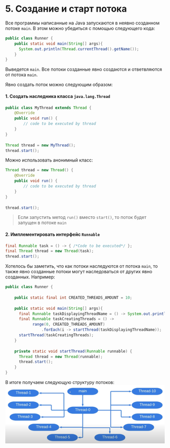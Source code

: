 # 5. Создание и старт потока

Все программы написанные на Java запускаются в неявно созданном потоке
`main`. В этом можно убедиться с помощью следующего кода:

```java
public class Runner {
    public static void main(String[] args){
      System.out.println(Thread.currentThread().getName());
    }
}
```

Выведется `main`. Все потоки созданные явно создаются и ответвляются 
от потока `main`.

Явно создать поток можно следующим образом:
#### 1. Создать наследника класса `java.lang.Thread`
```java
public class MyThread extends Thread {
    @Override
    public void run() {
        // code to be executed by thread
    }
}

Thread thread = new MyThread();
thread.start();
```

Можно использовать анонимный класс:
```java
Thread thread = new Thread() {
    @Override
    public void run() {
        // code to be executed by thread
    }
}

thread.start();
```

> Если запустить метод `run()` вместо `start()`, то поток будет
> запущен в потоке `main`

#### 2. Имплементировать интерфейс `Runnable`
```java
final Runnable task = () -> { /*Code to be executed*/ };
final Thread thread = new Thread(task);
thread.start();
```

Хотелось бы заметить, что как потоки наследуются от потока `main`, 
то также явно созданные потоки могут наследоваться от других явно созданных.
Например:
```java
public class Runner {
    
    public static final int CREATED_THREADS_AMOUNT = 10;

    public static void main(String[] args){
      final Runnable taskDisplayingThreadName = () -> System.out.println(Thread.currentThread().getName());;
      final Runnable taskCreatingThreads = () ->
            range(0, CREATED_THREADS_AMOUNT)
                .forEach(i -> startThread(taskDisplayingThreadName));
      startThread(taskCreatingThreads);
    }
    
    private static void startThread(Runnable runnable) {
      Thread thread = new Thread(runnable);
      thread.start();
    }
}
```

В итоге получаем следующую структуру потоков:
![Стрктура потоков](../images/05/1_thread_structure.png)